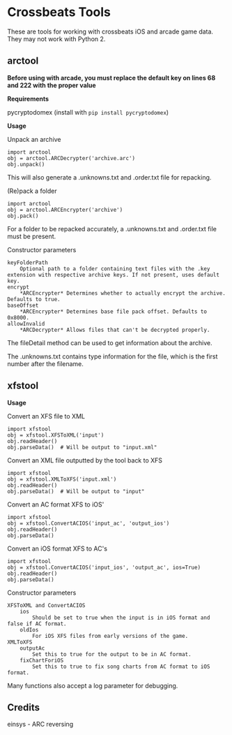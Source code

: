 Crossbeats Tools
================

These are tools for working with crossbeats iOS and arcade game data.
They may not work with Python 2.

arctool
-------
**Before using with arcade, you must replace the default key on lines 68 and 222 with the proper value**

**Requirements**

pycryptodomex (install with `pip install pycryptodomex`)

**Usage**

Unpack an archive

	import arctool
	obj = arctool.ARCDecrypter('archive.arc')
	obj.unpack()
This will also generate a .unknowns.txt and .order.txt file for repacking.

(Re)pack a folder

	import arctool
	obj = arctool.ARCEncrypter('archive')
	obj.pack()

For a folder to be repacked accurately, a .unknowns.txt and .order.txt file must be present.

Constructor parameters

	keyFolderPath
		Optional path to a folder containing text files with the .key extension with respective archive keys. If not present, uses default key.
	encrypt
		*ARCEncrypter* Determines whether to actually encrypt the archive. Defaults to true.
	baseOffset
		*ARCEncrypter* Determines base file pack offset. Defaults to 0x8000.
	allowInvalid
		*ARCDecrypter* Allows files that can't be decrypted properly.

The fileDetail method can be used to get information about the archive.

The .unknowns.txt contains type information for the file, which is the first number after the filename.

xfstool
-------
**Usage**

Convert an XFS file to XML

	import xfstool
	obj = xfstool.XFSToXML('input')
	obj.readHeader()
	obj.parseData()  # Will be output to "input.xml"

Convert an XML file outputted by the tool back to XFS

	import xfstool
	obj = xfstool.XMLToXFS('input.xml')
	obj.readHeader()
	obj.parseData()  # Will be output to "input"

Convert an AC format XFS to iOS'

	import xfstool
	obj = xfstool.ConvertACIOS('input_ac', 'output_ios')
	obj.readHeader()
	obj.parseData()

Convert an iOS format XFS to AC's

	import xfstool
	obj = xfstool.ConvertACIOS('input_ios', 'output_ac', ios=True)
	obj.readHeader()
	obj.parseData()	

Constructor parameters

	XFSToXML and ConvertACIOS
		ios
			Should be set to true when the input is in iOS format and false if AC format.
		oldIos
			For iOS XFS files from early versions of the game.
	XMLToXFS
		outputAc
			Set this to true for the output to be in AC format.
		fixChartForiOS
			Set this to true to fix song charts from AC format to iOS format.

Many functions also accept a log parameter for debugging.

Credits
-------
einsys - ARC reversing
